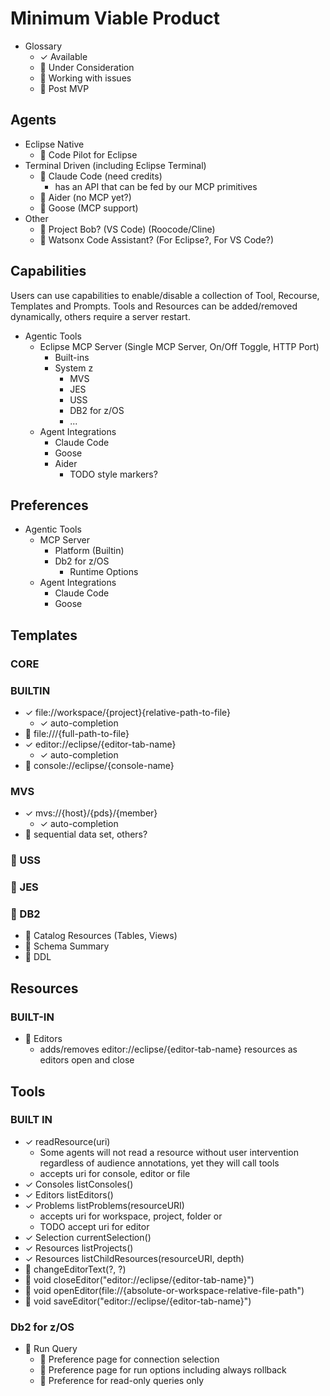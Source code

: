 

# Minimum Viable Product

- Glossary
  - ✓ Available
  - 🤔 Under Consideration
  - 🚧 Working with issues
  - 📅 Post MVP

## Agents

- Eclipse Native
  - 🤔 Code Pilot for Eclipse
- Terminal Driven (including Eclipse Terminal)
  - 🤔 Claude Code (need credits)
    - has an API that can be fed by our MCP primitives
  - 🤔 Aider (no MCP yet?)
  - 🤔 Goose (MCP support)
- Other
  - 🤔 Project Bob? (VS Code) (Roocode/Cline)
  - 🤔 Watsonx Code Assistant? (For Eclipse?, For VS Code?)

## Capabilities

Users can use capabilities to enable/disable a collection of Tool, Recourse, Templates and Prompts.  Tools and Resources can be added/removed dynamically, others require a server restart.

- Agentic Tools
  - Eclipse MCP Server (Single MCP Server, On/Off Toggle, HTTP Port)
    - Built-ins
    - System z
      - MVS
      - JES
      - USS
      - DB2 for z/OS
      - ...
  - Agent Integrations
    - Claude Code
    - Goose
    - Aider
      - TODO style markers?

## Preferences

- Agentic Tools
  - MCP Server
    - Platform (Builtin)
    - Db2 for z/OS
      - Runtime Options
  - Agent Integrations
    - Claude Code
    - Goose

## Templates

### CORE

### BUILTIN

- ✓ file://workspace/{project}{relative-path-to-file}
  - ✓ auto-completion
- 🤔 file:///{full-path-to-file}
- ✓ editor://eclipse/{editor-tab-name}
  - ✓ auto-completion
- 🤔 console://eclipse/{console-name}

### MVS

- ✓ mvs://{host}/{pds}/{member}
  - ✓ auto-completion
- 🤔 sequential data set, others?

### 🤔 USS

### 🤔 JES

### 🤔 DB2

- 🤔 Catalog Resources (Tables, Views)
- 🤔 Schema Summary
- 🤔 DDL

## Resources

### BUILT-IN

- 🚧 Editors
  - adds/removes editor://eclipse/{editor-tab-name} resources as editors open and close

## Tools

### BUILT IN
- ✓ readResource(uri)
  - Some agents will not read a resource without user intervention regardless of audience annotations, yet they will call tools
  - accepts uri for console, editor or file
- ✓ Consoles listConsoles()
- ✓ Editors listEditors()
- ✓ Problems listProblems(resourceURI) 
  - accepts uri for workspace, project, folder or 
  - TODO accept uri for editor
- ✓ Selection currentSelection()
- ✓ Resources listProjects()
- ✓ Resources listChildResources(resourceURI, depth)
- 🤔 changeEditorText(?, ?)
- 🤔 void closeEditor("editor://eclipse/{editor-tab-name}")
- 🤔 void openEditor(file://{absolute-or-workspace-relative-file-path")
- 🤔 void saveEditor("editor://eclipse/{editor-tab-name}")

### Db2 for z/OS

- 🚧 Run Query
  - 🚧 Preference page for connection selection
  - 🚧 Preference page for run options including always rollback
  - 🤔 Preference for read-only queries only
